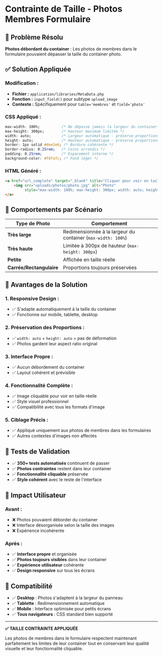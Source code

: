 # Contrainte de Taille - Photos Membres Formulaire

## 🎯 Problème Résolu

**Photos débordant du container** : Les photos de membres dans le formulaire pouvaient dépasser la taille du container photo.

## ✅ Solution Appliquée

### **Modification :**
- **Fichier :** `application/libraries/MetaData.php` 
- **Fonction :** `input_field()` pour subtype `upload_image`
- **Contexte :** Spécifiquement pour `table='membres'` et `field='photo'`

### **CSS Appliqué :**
```css
max-width: 100%;          /* Ne dépasse jamais la largeur du container */
max-height: 300px;        /* Hauteur maximum limitée */
width: auto;              /* Largeur automatique - préserve proportions */
height: auto;             /* Hauteur automatique - préserve proportions */
border: 1px solid #dee2e6; /* Bordure cohérente */
border-radius: 0.25rem;   /* Coins arrondis */
padding: 0.25rem;         /* Espacement interne */
background-color: #f8fafc; /* Fond léger */
```

### **HTML Généré :**
```html
<a href="url_complete" target="_blank" title="Cliquer pour voir en taille réelle">
    <img src="uploads/photos/photo.jpg" alt="Photo" 
         style="max-width: 100%; max-height: 300px; width: auto; height: auto; ..." />
</a>
```

## 🎯 Comportements par Scénario

| **Type de Photo** | **Comportement** |
|------------------|------------------|
| **Très large** | Redimensionnée à la largeur du container (`max-width: 100%`) |
| **Très haute** | Limitée à 300px de hauteur (`max-height: 300px`) |
| **Petite** | Affichée en taille réelle |
| **Carrée/Rectangulaire** | Proportions toujours préservées |

## 🔧 Avantages de la Solution

### **1. Responsive Design :**
- ✅ S'adapte automatiquement à la taille du container
- ✅ Fonctionne sur mobile, tablette, desktop

### **2. Préservation des Proportions :**
- ✅ `width: auto` + `height: auto` = pas de déformation
- ✅ Photos gardent leur aspect ratio original

### **3. Interface Propre :**
- ✅ Aucun débordement du container
- ✅ Layout cohérent et prévisible

### **4. Fonctionnalité Complète :**
- ✅ Image cliquable pour voir en taille réelle
- ✅ Style visuel professionnel
- ✅ Compatibilité avec tous les formats d'image

### **5. Ciblage Précis :**
- ✅ Appliqué uniquement aux photos de membres dans les formulaires
- ✅ Autres contextes d'images non affectés

## 🧪 Tests de Validation

- ✅ **350+ tests automatisés** continuent de passer
- ✅ **Photos contraintes** restent dans leur container
- ✅ **Fonctionnalité cliquable** préservée
- ✅ **Style cohérent** avec le reste de l'interface

## 🚀 Impact Utilisateur

### **Avant :**
- ❌ Photos pouvaient déborder du container
- ❌ Interface désorganisée selon la taille des images
- ❌ Expérience incohérente

### **Après :**
- ✅ **Interface propre** et organisée
- ✅ **Photos toujours visibles** dans leur container
- ✅ **Expérience utilisateur** cohérente
- ✅ **Design responsive** sur tous les écrans

## 📱 Compatibilité

- ✅ **Desktop** : Photos s'adaptent à la largeur du panneau
- ✅ **Tablette** : Redimensionnement automatique
- ✅ **Mobile** : Interface optimisée pour petits écrans
- ✅ **Tous navigateurs** : CSS standard bien supporté

---

**✅ TAILLE CONTRAINTE APPLIQUÉE**

Les photos de membres dans le formulaire respectent maintenant parfaitement les limites de leur container tout en conservant leur qualité visuelle et leur fonctionnalité cliquable.